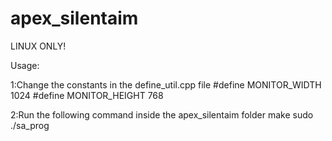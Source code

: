 # apex_silentaim

LINUX ONLY!

Usage:

1:Change the constants in the define_util.cpp file
#define MONITOR_WIDTH 1024
#define MONITOR_HEIGHT 768

2:Run the following command inside the apex_silentaim folder
make
sudo ./sa_prog
